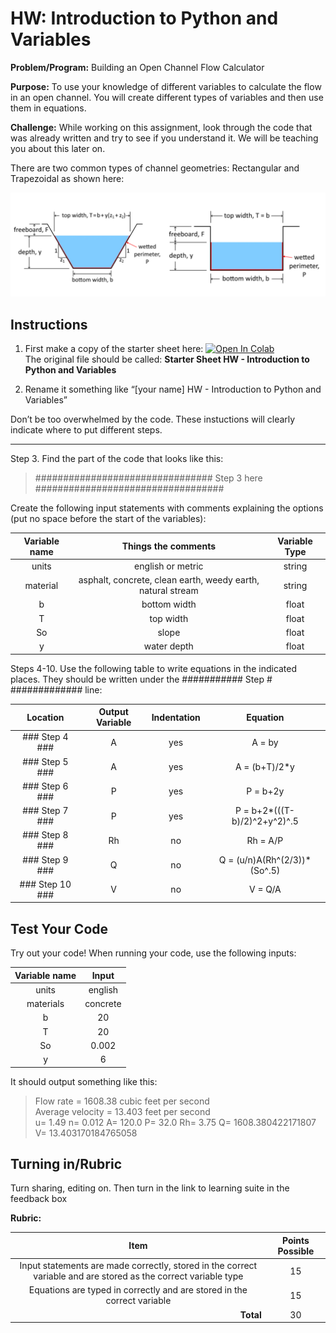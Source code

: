 #  HW: Introduction to Python and Variables

**Problem/Program:** Building an Open Channel Flow Calculator

**Purpose:** To use your knowledge of different variables to calculate the flow in an open channel. You will create different types of variables and then use them in equations.

**Challenge:** While working on this assignment, look through the code that was already written and try to see if you understand it. We will be teaching you about this later on. 

There are two common types of channel geometries: Rectangular and Trapezoidal as shown here:

![channel_flow_example.png](images/channel_flow_example.png)

## Instructions
1. First make a copy of the starter sheet here:
  <a href="https://colab.research.google.com/github/byu-cce270/content/blob/main/docs/unit2/0_intro_python_variables/Starter_Sheet_HW_Introduction_to_Python_and_Variables.ipynb" target="_blank"><img src="https://colab.research.google.com/assets/colab-badge.svg" alt="Open In Colab"/></a>
   </br> The original file should be called: **Starter Sheet HW - Introduction to Python and Variables**

2. Rename it something like “[your name] HW - Introduction to Python and Variables”

Don’t be too overwhelmed by the code. These instuctions will clearly indicate where to put different steps.

---
Step 3. Find the part of the code that looks like this:
> ################################ Step 3 here ##################################

Create the following input statements with comments explaining the options (put no space before the start of the variables):

| Variable name |                     Things the comments                     | Variable Type |
|:-------------:|:-----------------------------------------------------------:|:-------------:|
|     units     |                      english or metric                      |    string     |
|   material    | asphalt, concrete, clean earth, weedy earth, natural stream |    string     |
|       b       |                        bottom width                         |     float     |
|       T       |                          top width                          |     float     |
|      So       |                            slope                            |     float     |
|       y       |                         water depth                         |     float     |

Steps 4-10. Use the  following table to write equations in the indicated  places. They should be written under the ########### Step # ############# line:

|    Location     | Output Variable | Indentation |           Equation           |
|:---------------:|:---------------:|:-----------:|:----------------------------:|
| ### Step 4 ###  |        A        |     yes     |            A = by            |
| ### Step 5 ###  |        A        |     yes     |        A = (b+T)/2*y         |
| ### Step 6 ###  |        P        |     yes     |           P = b+2y           |
| ### Step 7 ###  |        P        |     yes     | P = b+2*(((T-b)/2)^2+y^2)^.5 |
| ### Step 8 ###  |       Rh        |     no      |           Rh = A/P           |
| ### Step 9 ###  |        Q        |     no      | Q = (u/n)A(Rh^(2/3))*(So^.5) |
| ### Step 10 ### |        V        |     no      |           V = Q/A            |

## Test Your Code
Try out your code! When running your code, use the following inputs:

| Variable name |   Input   |
|:-------------:|:---------:|
|     units     |  english  |
|   materials   | concrete  |
|       b       |    20     |
|       T       |    20     |
|      So       |   0.002   |
|       y       |     6     |

It should output something like this:
> Flow rate =  1608.38  cubic feet per second </br>
> Average velocity =  13.403  feet per second </br>
> u=  1.49  n=  0.012  A=  120.0  P=  32.0  Rh=  3.75  Q=  1608.380422171807  V=  13.403170184765058

## Turning in/Rubric
Turn sharing, editing on. Then turn in the link to learning suite in the feedback box

**Rubric:**

|                                                      Item                                                       | Points Possible |
|:---------------------------------------------------------------------------------------------------------------:|:---------------:|
| Input statements are made correctly, stored in the correct variable and are stored as the correct variable type |       15        |
|                     Equations are typed in correctly and are stored in the correct variable                     |       15        |
|                                 <div style="text-align: right">**Total**</div>                                  |       30        |
